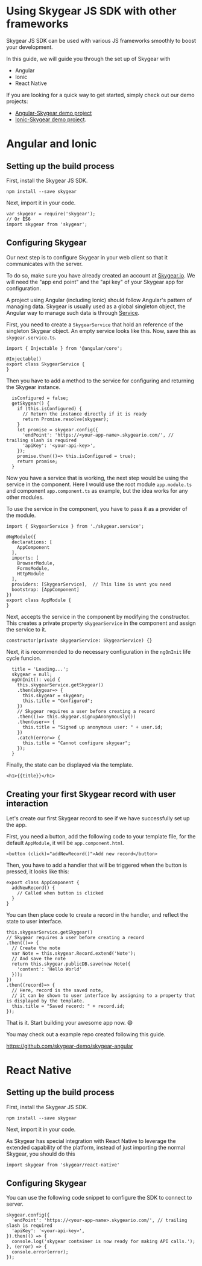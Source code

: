 # Using Skygear JS SDK with other frameworks

Skygear JS SDK can be used with various JS frameworks smoothly to boost your development.

In this guide, we will guide you through the set up of Skygear with

- Angular
- Ionic
- React Native

If you are looking for a quick way to get started, simply check out our demo projects:
- [Angular-Skygear demo project](https://github.com/skygear-demo/skygear-angular)
- [Ionic-Skygear demo project](https://github.com/skygear-demo/skygear-ionic).


# Angular and Ionic

## Setting up the build process

First, install the Skygear JS SDK.

```
npm install --save skygear
```

Next, import it in your code.

```
var skygear = require('skygear');
// Or ES6
import skygear from 'skygear';
```

## Configuring Skygear

Our next step is to configure Skygear in your web client so that it communicates with the server.

To do so, make sure you have already created an account at [Skygear.io](https://skygear.io). We will need the "app end point" and the "api key" of your Skygear app for configuration.

A project using Angular (including Ionic) should follow Angular's pattern of managing data. Skygear is usually used as a global singleton object, the Angular way to manage such data is through [Service](https://angular.io/docs/ts/latest/tutorial/toh-pt4.html).

First, you need to create a `SkygearService` that hold an reference of the singleton Skygear object. An empty service looks like this. Now, save this as `skygear.service.ts`.

```
import { Injectable } from '@angular/core';

@Injectable()
export class SkygearService {
}
```

Then you have to add a method to the service for configuring and returning the Skygear instance.

```
  isConfigured = false;
  getSkygear() {
    if (this.isConfigured) {
      // Return the instance directly if it is ready
      return Promise.resolve(skygear);
    }
    let promise = skygear.config({
      'endPoint': 'https://<your-app-name>.skygeario.com/', // trailing slash is required
      'apiKey': '<your-api-key>',
    });
    promise.then(()=> this.isConfigured = true);
    return promise;
  }
```

Now you have a service that is working, the next step would be using the service in the component. Here I would use the root module `app.module.ts` and component `app.component.ts` as example, but the idea works for any other modules.

To use the service in the component, you have to pass it as a provider of the module.

```
import { SkygearService } from './skygear.service';

@NgModule({
  declarations: [
    AppComponent
  ],
  imports: [
    BrowserModule,
    FormsModule,
    HttpModule
  ],
  providers: [SkygearService],  // This line is want you need
  bootstrap: [AppComponent]
})
export class AppModule {
}

```

Next, accepts the service in the component by modifying the constructor. This creates a private property `skygearService` in the component and assign the service to it.

```
constructor(private skygearService: SkygearService) {}
```

Next, it is recommended to do necessary configuration in the `ngOnInit` life cycle funcion.

```
  title = 'Loading...';
  skygear = null;
  ngOnInit(): void {
    this.skygearService.getSkygear()
    .then(skygear=> {
      this.skygear = skygear;
      this.title = "Configured";
    })
    // Skygear requires a user before creating a record
    .then(()=> this.skygear.signupAnonymously())
    .then(user=> {
      this.title = "Signed up anonymous user: " + user.id;
    })
    .catch(error=> {
      this.title = "Cannot configure skygear";
    });
  }
```

Finally, the state can be displayed via the template.

```
<h1>{{title}}</h1>
```

## Creating your first Skygear record with user interaction

Let's create our first Skygear record to see if we have successfully set up the app.

First, you need a button, add the following code to your template file, for the default `AppModule`, it will be `app.component.html`.

```
<button (click)="addNewRecord()">Add new record</button>
```

Then, you have to add a handler that will be triggered when the button is pressed, it looks like this:

```
export class AppComponent {
  addNewRecord() {
    // Called when button is clicked
  }
}
```

You can then place code to create a record in the handler, and reflect the state to user interface.

```
this.skygearService.getSkygear()
// Skygear requires a user before creating a record
.then(()=> {
  // Create the note
  var Note = this.skygear.Record.extend('Note');
  // And save the note
  return this.skygear.publicDB.save(new Note({
    'content': 'Hello World'
  }));
})
.then((record)=> {
  // Here, record is the saved note,
  // it can be shown to user interface by assigning to a property that is displayed by the template.
  this.title = "Saved record: " + record.id;
});
```

That is it. Start building your awesome app now. :smile:

You may check out a example repo created following this guide.

https://github.com/skygear-demo/skygear-angular

# React Native

## Setting up the build process

First, install the Skygear JS SDK.

```
npm install --save skygear
```

Next, import it in your code.

As Skygear has special integration with React Native to leverage the extended capability of the platform, instead of just importing the normal Skygear, you should do this

```
import skygear from 'skygear/react-native'
```

## Configuring Skygear

You can use the following code snippet to configure the SDK to connect to server.

```
skygear.config({
  'endPoint': 'https://<your-app-name>.skygeario.com/', // trailing slash is required
  'apiKey': '<your-api-key>',
}).then(() => {
  console.log('skygear container is now ready for making API calls.');
}, (error) => {
  console.error(error);
});
```
